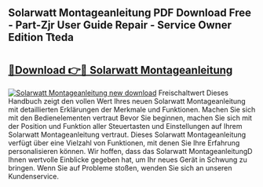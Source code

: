 ## Solarwatt Montageanleitung PDF Download Free - Part-Zjr User Guide Repair - Service Owner Edition Tteda

# <h2><a href="http://df8j1dv.blite.top/?on=Solarwatt+Montageanleitung">🔗Download 👉🔴 Solarwatt Montageanleitung</a></h2>

[![Solarwatt Montageanleitung new download](https://i.imgur.com/lujVjoI.png)](http://df8j1dv.blite.top/?on=Solarwatt+Montageanleitung)
Freischaltwert Dieses Handbuch zeigt den vollen Wert Ihres neuen Solarwatt Montageanleitung mit detaillierten Erklärungen der Merkmale und Funktionen. Machen Sie sich mit den Bedienelementen vertraut Bevor Sie beginnen, machen Sie sich mit der Position und Funktion aller Steuertasten und Einstellungen auf Ihrem Solarwatt Montageanleitung vertraut. Dieses Solarwatt Montageanleitung verfügt über eine Vielzahl von Funktionen, mit denen Sie Ihre Erfahrung personalisieren können. Wir hoffen, dass das Solarwatt MontageanleitungD Ihnen wertvolle Einblicke gegeben hat, um Ihr neues Gerät in Schwung zu bringen. Wenn Sie auf Probleme stoßen, wenden Sie sich an unseren Kundenservice.
